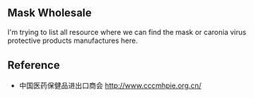 
## Mask Wholesale

I'm trying to list all resource where we can find the mask or caronia virus protective products manufactures here.

## Reference
* 中国医药保健品进出口商会 http://www.cccmhpie.org.cn/
